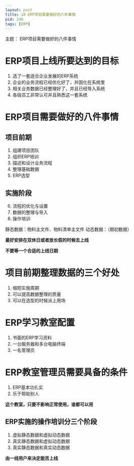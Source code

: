 ```yaml
---
layout: post
title: 10 ERP项目需要做好的八件事情
pid: 240
tags: [ERP]
---
```

主题： ERP项目需要做好的八件事情

# ERP项目上线所要达到的目标

1. 选了一套适合企业发展的ERP系统
2. 企业的业务流程已经优化好了，并固化在系统里
3. 相关业务数据已经整理好了，并且已经导入系统
4. 各级员工非常认可并且熟悉这一套系统

# ERP项目需要做好的八件事情

## 项目前期

1. 组建项目团队
2. 组织ERP培训
3. 描述和设计业务流程
4. 整理基础数据
5. ERP选型

## 实施阶段

6. 流程的优化与设置
7. 数据的整理与导入
8. 操作培训

静态数据：物料主文件、物料清单主文件
动态数据：（期初数据）

**最好安排在双休日或者放长假的时候去上线**

**不要等一个合适的上线日期**



# 项目前期整理数据的三个好处

1. 缩短实施周期
2. 可以提高数据整理的质量
3. 可以在选型的时候派上用场

# ERP学习教室配置

1. 书面的ERP学习资料
2. 一台服务器和多台电脑终端
3. 一名管理员

# ERP教室管理员需要具备的条件

1. ERP基本功扎实
2. 乐于帮助别人

**这个教室，只要不影响正常使用，谁都可以用**

## ERP实施的操作培训分三个阶段

1. 虚拟静态数据和虚拟动态数据
2. 真实静态数据和虚拟动态数据
3. 真实静态数据和真实动态数据

**由一线用户来决定能否上线**
